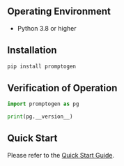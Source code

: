 ## Operating Environment

- Python 3.8 or higher

## Installation

```sh
pip install promptogen
```

## Verification of Operation

```python
import promptogen as pg

print(pg.__version__)
```

## Quick Start

Please refer to the [Quick Start Guide](quickstart).
